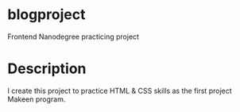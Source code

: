 # blogproject
Frontend Nanodegree practicing project 

# Description 
I create this project to practice HTML & CSS skills as the first project Makeen program.
